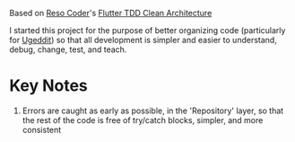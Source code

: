 Based on [Reso Coder](https://www.youtube.com/channel/UCSIvrn68cUk8CS8MbtBmBkA)'s [Flutter TDD Clean Architecture](https://www.youtube.com/watch?v=lPkWX8xFthE&list=PLB6lc7nQ1n4iYGE_khpXRdJkJEp9WOech)

I started this project for the purpose of better organizing code (particularly for [Ugeddit](https://www.ugeddit.com/)) so that all development is simpler and easier to understand, debug, change, test, and teach.

# Key Notes
1. Errors are caught as early as possible, in the 'Repository' layer, so that the rest of the code is free of try/catch blocks, simpler, and more consistent
